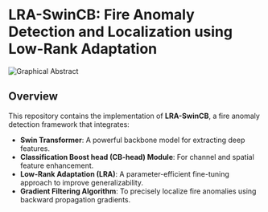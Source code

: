# LRA-SwinCB: Fire Anomaly Detection and Localization using Low-Rank Adaptation

![Graphical Abstract](./assets/graphical_abstract.png)

## Overview

This repository contains the implementation of **LRA-SwinCB**, a fire anomaly detection framework that integrates:

- **Swin Transformer**: A powerful backbone model for extracting deep features.
- **Classification Boost head (CB-head) Module**: For channel and spatial feature enhancement.
- **Low-Rank Adaptation (LRA)**: A parameter-efficient fine-tuning approach to improve generalizability.
- **Gradient Filtering Algorithm**: To precisely localize fire anomalies using backward propagation gradients.


